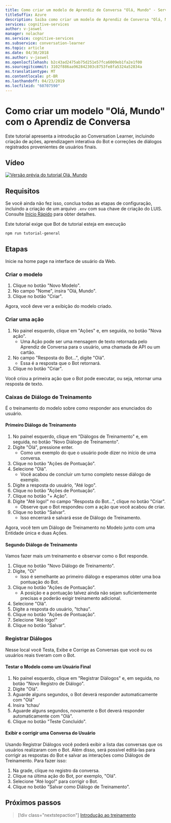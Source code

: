 ```yaml
---
title: Como criar um modelo de Aprendiz de Conversa "Olá, Mundo" - Serviços Cognitivos da Microsoft | Microsoft Docs
titleSuffix: Azure
description: Saiba como criar um modelo de Aprendiz de Conversa "Olá, Mundo".
services: cognitive-services
author: v-jaswel
manager: nolachar
ms.service: cognitive-services
ms.subservice: conversation-learner
ms.topic: article
ms.date: 04/30/2018
ms.author: v-jaswel
ms.openlocfilehash: b2c43ad2475ab75d251e57fca6009eb1fa2e1f00
ms.sourcegitcommit: 3102f886aa962842303c8753fe8fa5324a52834a
ms.translationtype: MT
ms.contentlocale: pt-BR
ms.lasthandoff: 04/23/2019
ms.locfileid: "60707590"
---
```

# <a name="how-to-create-a-hello-world-model-with-conversation-learner"></a>Como criar um modelo "Olá, Mundo" com o Aprendiz de Conversa

Este tutorial apresenta a introdução ao Conversation Learner, incluindo criação de ações, aprendizagem interativa do Bot e correções de diálogos registrados provenientes de usuários finais.

## <a name="video"></a>Vídeo

[![Versão prévia do tutorial Olá, Mundo](https://aka.ms/cl_Tutorial_v3_HelloWorld_Preview)](https://aka.ms/cl_tutorial_v3_helloworld)


## <a name="requirements"></a>Requisitos
Se você ainda não fez isso, conclua todas as etapas de configuração, incluindo a criação de um arquivo `.env` com sua chave de criação do LUIS.  Consulte [Início Rápido](../quickstart.md) para obter detalhes.

Este tutorial exige que Bot de tutorial esteja em execução

    npm run tutorial-general

## <a name="steps"></a>Etapas

Inicie na home page na interface de usuário da Web.

### <a name="create-the-model"></a>Criar o modelo
1. Clique no botão "Novo Modelo".
2. No campo "Nome", insira "Olá, Mundo".
3. Clique no botão "Criar".

Agora, você deve ver a exibição do modelo criado.

### <a name="create-an-action"></a>Criar uma ação
1. No painel esquerdo, clique em "Ações" e, em seguida, no botão "Nova ação".
    - Uma Ação pode ser uma mensagem de texto retornada pelo Aprendiz de Conversa para o usuário, uma chamada de API ou um cartão.
2. No campo "Resposta do Bot...", digite "Olá".
    - Essa é a resposta que o Bot retornará.
3. Clique no botão "Criar".

Você criou a primeira ação que o Bot pode executar, ou seja, retornar uma resposta de texto.

### <a name="train-dialogs"></a>Caixas de Diálogo de Treinamento
É o treinamento do modelo sobre como responder aos enunciados do usuário.

#### <a name="first-training-dialog"></a>Primeiro Diálogo de Treinamento

1. No painel esquerdo, clique em "Diálogos de Treinamento" e, em seguida, no botão "Novo Diálogo de Treinamento".
2. Digite "Olá", pressione enter.
    - Como um exemplo do que o usuário pode dizer no início de uma conversa.
3. Clique no botão "Ações de Pontuação".
4. Selecione "Olá".
    - Você acabou de concluir um turno completo nesse diálogo de exemplo. 
5. Digite a resposta do usuário, "Até logo".
6. Clique no botão "Ações de Pontuação".
7. Clique no botão "+ Ação".
8. Digite "Até logo!" no campo "Resposta do Bot...", clique no botão "Criar".
    - Observe que o Bot respondeu com a ação que você acabou de criar.
9. Clique no botão "Salvar". 
    - Isso encerrará e salvará esse de Diálogo de Treinamento.

Agora, você tem um Diálogo de Treinamento no Modelo junto com uma Entidade única e duas Ações.

#### <a name="second-training-dialog"></a>Segundo Diálogo de Treinamento
Vamos fazer mais um treinamento e observar como o Bot responde.

1. Clique no botão "Novo Diálogo de Treinamento".
2. Digite, "Oi"
    - Isso é semelhante ao primeiro diálogo e esperamos obter uma boa pontuação do Bot.
3. Clique no botão "Ações de Pontuação".
    - A posição e a pontuação talvez ainda não sejam suficientemente precisas e poderão exigir treinamento adicional.
4. Selecione "Olá".
5. Digite a resposta do usuário, "tchau".
6. Clique no botão "Ações de Pontuação".
7. Selecione "Até logo!"
8. Clique no botão "Salvar".

### <a name="log-dialogs"></a>Registrar Diálogos
Nesse local você Testa, Exibe e Corrige as Conversas que você ou os usuários reais tiveram com o Bot.

#### <a name="test-the-model-as-an-end-user"></a>Testar o Modelo como um Usuário Final
1. No painel esquerdo, clique em "Registrar Diálogos" e, em seguida, no botão "Novo Registro de Diálogo".
2. Digite "Olá".
3. Aguarde alguns segundos, o Bot deverá responder automaticamente com "Olá"
4. Insira 'tchau'
5. Aguarde alguns segundos, novamente o Bot deverá responder automaticamente com "Olá".
6. Clique no botão "Teste Concluído".

#### <a name="view-and-correct-a-user-conversation"></a>Exibir e corrigir uma Conversa do Usuário
Usando Registrar Diálogos você poderá exibir a lista das conversas que os usuários realizaram com o Bot. Além disso, será possível editá-las para corrigir as respostas do Bot e salvar as interações como Diálogos de Treinamento. Para fazer isso:
1. Na grade, clique no registro da conversa.
2. Clique na última ação do Bot, por exemplo, "Olá".
3. Selecione "Até logo!" para corrigir o Bot.
4. Clique no botão "Salvar como Diálogo de Treinamento".

## <a name="next-steps"></a>Próximos passos

> [!div class="nextstepaction"]
> [Introdução ao treinamento](./02-intro-to-training.md)

